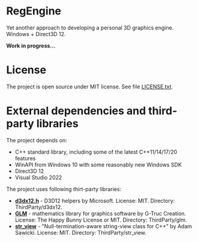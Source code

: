 # RegEngine

Yet another approach to developing a personal 3D graphics engine. Windows + Direct3D 12.

**Work in progress...**

# License

The project is open source under MIT license. See file [LICENSE.txt](LICENSE.txt).

# External dependencies and third-party libraries

The project depends on:

- C++ standard library, including some of the latest C++11/14/17/20 features
- WinAPI from Windows 10 with some reasonably new Windows SDK
- Direct3D 12
- Visual Studio 2022

The project uses following thirt-party libraries:

- **[d3dx12.h](https://github.com/microsoft/DirectX-Headers)** - D3D12 helpers by Microsoft. License: MIT. Directory: ThirdParty/d3dx12.
- **[GLM](https://github.com/g-truc/glm)** - mathematics library for graphics software by G-Truc Creation. License: The Happy Bunny License or MIT. Directory: ThirdParty/glm.
- **[str_view](https://github.com/sawickiap/str_view)** - "Null-termination-aware string-view class for C++" by Adam Sawicki. License: MIT. Directory: ThirdParty/str_view.

